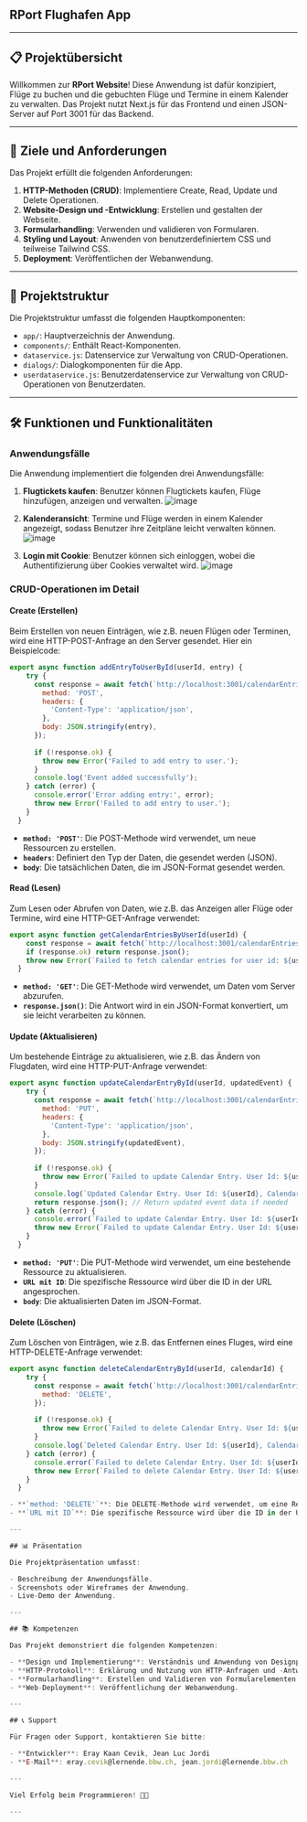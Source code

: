 ## RPort Flughafen App

---

## 📋 Projektübersicht

Willkommen zur **RPort Website**! Diese Anwendung ist dafür konzipiert, Flüge zu buchen und die gebuchten Flüge und Termine in einem Kalender zu verwalten. Das Projekt nutzt Next.js für das Frontend und einen JSON-Server auf Port 3001 für das Backend.

---

## 🎯 Ziele und Anforderungen

Das Projekt erfüllt die folgenden Anforderungen:

1. **HTTP-Methoden (CRUD)**: Implementiere Create, Read, Update und Delete Operationen.
2. **Website-Design und -Entwicklung**: Erstellen und gestalten der Webseite.
3. **Formularhandling**: Verwenden und validieren von Formularen.
4. **Styling und Layout**: Anwenden von benutzerdefiniertem CSS und teilweise Tailwind CSS.
5. **Deployment**: Veröffentlichen der Webanwendung.

---

## 📁 Projektstruktur

Die Projektstruktur umfasst die folgenden Hauptkomponenten:

- `app/`: Hauptverzeichnis der Anwendung.
- `components/`: Enthält React-Komponenten.
- `dataservice.js`: Datenservice zur Verwaltung von CRUD-Operationen.
- `dialogs/`: Dialogkomponenten für die App.
- `userdataservice.js`: Benutzerdatenservice zur Verwaltung von CRUD-Operationen von Benutzerdaten.

---

## 🛠️ Funktionen und Funktionalitäten

### Anwendungsfälle

Die Anwendung implementiert die folgenden drei Anwendungsfälle:

1. **Flugtickets kaufen**: Benutzer können Flugtickets kaufen, Flüge hinzufügen, anzeigen und verwalten.
    ![image](https://github.com/user-attachments/assets/1d306b67-0e85-42e9-bb56-5cac2366963a)

3. **Kalenderansicht**: Termine und Flüge werden in einem Kalender angezeigt, sodass Benutzer ihre Zeitpläne leicht verwalten können.
   ![image](https://github.com/user-attachments/assets/c6805037-0077-4945-b16e-40a7f9e511d0)

5. **Login mit Cookie**: Benutzer können sich einloggen, wobei die Authentifizierung über Cookies verwaltet wird.
   ![image](https://github.com/user-attachments/assets/d55ef696-451a-4254-bf4d-33043dc2cd8e)


### CRUD-Operationen im Detail

#### Create (Erstellen)

Beim Erstellen von neuen Einträgen, wie z.B. neuen Flügen oder Terminen, wird eine HTTP-POST-Anfrage an den Server gesendet. Hier ein Beispielcode:

```javascript
export async function addEntryToUserById(userId, entry) {
    try {
      const response = await fetch(`http://localhost:3001/calendarEntries?userId=${userId}`, {
        method: 'POST',
        headers: {
          'Content-Type': 'application/json',
        },
        body: JSON.stringify(entry),
      });
  
      if (!response.ok) {
        throw new Error('Failed to add entry to user.');
      }
      console.log('Event added successfully');
    } catch (error) {
      console.error('Error adding entry:', error);
      throw new Error('Failed to add entry to user.');
    }
  }
```

- **`method: 'POST'`**: Die POST-Methode wird verwendet, um neue Ressourcen zu erstellen.
- **`headers`**: Definiert den Typ der Daten, die gesendet werden (JSON).
- **`body`**: Die tatsächlichen Daten, die im JSON-Format gesendet werden.

#### Read (Lesen)

Zum Lesen oder Abrufen von Daten, wie z.B. das Anzeigen aller Flüge oder Termine, wird eine HTTP-GET-Anfrage verwendet:

```javascript
export async function getCalendarEntriesByUserId(userId) {
    const response = await fetch(`http://localhost:3001/calendarEntries?userId=${userId}`);
    if (response.ok) return response.json();
    throw new Error(`Failed to fetch calendar entries for user id: ${userId}`);
  }

```
- **`method: 'GET'`**: Die GET-Methode wird verwendet, um Daten vom Server abzurufen.
- **`response.json()`**: Die Antwort wird in ein JSON-Format konvertiert, um sie leicht verarbeiten zu können.

#### Update (Aktualisieren)

Um bestehende Einträge zu aktualisieren, wie z.B. das Ändern von Flugdaten, wird eine HTTP-PUT-Anfrage verwendet:

```javascript
export async function updateCalendarEntryById(userId, updatedEvent) {
    try {
      const response = await fetch(`http://localhost:3001/calendarEntries/${updatedEvent.id}?userId=${userId}`, {
        method: 'PUT',
        headers: {
          'Content-Type': 'application/json',
        },
        body: JSON.stringify(updatedEvent),
      });
  
      if (!response.ok) {
        throw new Error(`Failed to update Calendar Entry. User Id: ${userId}, Calendar Id: ${updatedEvent.id}`);
      }
      console.log(`Updated Calendar Entry. User Id: ${userId}, Calendar Id: ${updatedEvent.id}`);
      return response.json(); // Return updated event data if needed
    } catch (error) {
      console.error(`Failed to update Calendar Entry. User Id: ${userId}, Calendar Id: ${updatedEvent.id}`, error);
      throw new Error(`Failed to update Calendar Entry. User Id: ${userId}, Calendar Id: ${updatedEvent.id}`);
    }
  }
```

- **`method: 'PUT'`**: Die PUT-Methode wird verwendet, um eine bestehende Ressource zu aktualisieren.
- **`URL mit ID`**: Die spezifische Ressource wird über die ID in der URL angesprochen.
- **`body`**: Die aktualisierten Daten im JSON-Format.

#### Delete (Löschen)

Zum Löschen von Einträgen, wie z.B. das Entfernen eines Fluges, wird eine HTTP-DELETE-Anfrage verwendet:

```javascript
export async function deleteCalendarEntryById(userId, calendarId) {
    try {
      const response = await fetch(`http://localhost:3001/calendarEntries/${calendarId}?userId=${userId}`, {
        method: 'DELETE',
      });
  
      if (!response.ok) {
        throw new Error(`Failed to delete Calendar Entry. User Id: ${userId}, Calendar Id: ${calendarId}`);
      }
      console.log(`Deleted Calendar Entry. User Id: ${userId}, Calendar Id: ${calendarId}`);
    } catch (error) {
      console.error(`Failed to delete Calendar Entry. User Id: ${userId}, Calendar Id: ${calendarId}`, error);
      throw new Error(`Failed to delete Calendar Entry. User Id: ${userId}, Calendar Id: ${calendarId}`);
    }
  }

- **`method: 'DELETE'`**: Die DELETE-Methode wird verwendet, um eine Ressource zu löschen.
- **`URL mit ID`**: Die spezifische Ressource wird über die ID in der URL angesprochen.

---

## 📊 Präsentation

Die Projektpräsentation umfasst:

- Beschreibung der Anwendungsfälle.
- Screenshots oder Wireframes der Anwendung.
- Live-Demo der Anwendung.

---

## 📚 Kompetenzen

Das Projekt demonstriert die folgenden Kompetenzen:

- **Design und Implementierung**: Verständnis und Anwendung von Designprinzipien.
- **HTTP-Protokoll**: Erklärung und Nutzung von HTTP-Anfragen und -Antworten.
- **Formularhandling**: Erstellen und Validieren von Formularelementen.
- **Web-Deployment**: Veröffentlichung der Webanwendung.

---

## 📞 Support

Für Fragen oder Support, kontaktieren Sie bitte:

- **Entwickler**: Eray Kaan Cevik, Jean Luc Jordi
- **E-Mail**: eray.cevik@lernende.bbw.ch, jean.jordi@lernende.bbw.ch

---

Viel Erfolg beim Programmieren! 🚀✨

---
